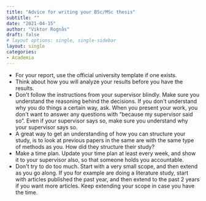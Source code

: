 ```yaml
---
title: "Advice for writing your BSc/MSc thesis"
subtitle: ""
date: "2021-04-15"
author: "Viktor Rognås"
draft: false
# layout options: single, single-sidebar
layout: single
categories:
- Academia
---
```


* For your report, use the official university template if one exists.
* Think about how you will analyze your results before you have the results.
* Don't follow the instructions from your supervisor blindly. Make sure you understand the reasoning behind the decisions. If you don't understand why you do things a certain way, ask. When you present your work, you don't want to answer any questions with “because my supervisor said so”. Even if your supervisor says so, make sure you understand why your supervisor says so.
* A great way to get an understanding of how you can structure your study, is to look at previous papers in the same are with the same type of methods as you. How did they structure their study?
* Make a time plan. Update your time plan at least every week, and show it to your supervisor also, so that someone holds you accountable.
* Don't try to do too much. Start with a very small scope, and then extend as you go along. If you for example are doing a literature study, start with articles published the past year, and then extend to the past 2 years if you want more articles. Keep extending your scope in case you have the time.

